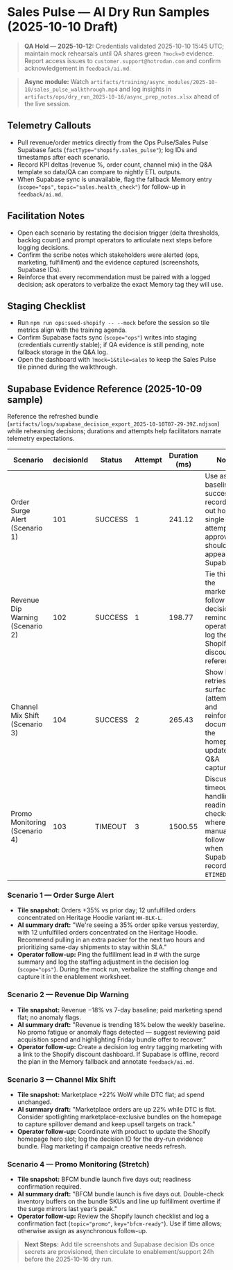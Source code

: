 # Sales Pulse — AI Dry Run Samples (2025-10-10 Draft)

> **QA Hold — 2025-10-12:** Credentials validated 2025-10-10 15:45 UTC; maintain mock rehearsals until QA shares green `?mock=0` evidence. Report access issues to `customer.support@hotrodan.com` and confirm acknowledgement in `feedback/ai.md`.

> **Async module:** Watch `artifacts/training/async_modules/2025-10-10/sales_pulse_walkthrough.mp4` and log insights in `artifacts/ops/dry_run_2025-10-16/async_prep_notes.xlsx` ahead of the live session.

## Telemetry Callouts
- Pull revenue/order metrics directly from the Ops Pulse/Sales Pulse Supabase facts (`factType="shopify.sales_pulse"`); log IDs and timestamps after each scenario.
- Record KPI deltas (revenue %, order count, channel mix) in the Q&A template so data/QA can compare to nightly ETL outputs.
- When Supabase sync is unavailable, flag the fallback Memory entry (`scope="ops"`, `topic="sales.health_check"`) for follow-up in `feedback/ai.md`.

## Facilitation Notes
- Open each scenario by restating the decision trigger (delta thresholds, backlog count) and prompt operators to articulate next steps before logging decisions.
- Confirm the scribe notes which stakeholders were alerted (ops, marketing, fulfillment) and the evidence captured (screenshots, Supabase IDs).
- Reinforce that every recommendation must be paired with a logged decision; ask operators to verbalize the exact Memory tag they will use.

## Staging Checklist
- Run `npm run ops:seed-shopify -- --mock` before the session so tile metrics align with the training agenda.
- Confirm Supabase facts sync (`scope="ops"`) writes into staging (credentials currently stable); if QA evidence is still pending, note fallback storage in the Q&A log.
- Open the dashboard with `?mock=1&tile=sales` to keep the Sales Pulse tile pinned during the walkthrough.

## Supabase Evidence Reference (2025-10-09 sample)
Reference the refreshed bundle (`artifacts/logs/supabase_decision_export_2025-10-10T07-29-39Z.ndjson`) while rehearsing decisions; durations and attempts help facilitators narrate telemetry expectations.

| Scenario | decisionId | Status | Attempt | Duration (ms) | Notes |
| --- | --- | --- | --- | --- | --- |
| Order Surge Alert (Scenario 1) | 101 | SUCCESS | 1 | 241.12 | Use as the baseline success record; call out how a single-attempt approval should appear in Supabase. |
| Revenue Dip Warning (Scenario 2) | 102 | SUCCESS | 1 | 198.77 | Tie this ID to the marketing follow-up decision and remind operators to log the Shopify discount reference. |
| Channel Mix Shift (Scenario 3) | 104 | SUCCESS | 2 | 265.43 | Show how retries surface (attempt=2) and reinforce documenting the homepage update in the Q&A capture. |
| Promo Monitoring (Scenario 4) | 103 | TIMEOUT | 3 | 1500.55 | Discuss timeout handling for readiness checks and where to log manual follow-ups when Supabase records an `ETIMEDOUT`. |

### Scenario 1 — Order Surge Alert
- **Tile snapshot:** Orders +35% vs prior day; 12 unfulfilled orders concentrated on Heritage Hoodie variant `HH-BLK-L`.
- **AI summary draft:**
  "We're seeing a 35% order spike versus yesterday, with 12 unfulfilled orders concentrated on the Heritage Hoodie. Recommend pulling in an extra packer for the next two hours and prioritizing same-day shipments to stay within SLA."
- **Operator follow-up:** Ping the fulfillment lead in # with the surge summary and log the staffing adjustment in the decision log (`scope="ops"`). During the mock run, verbalize the staffing change and capture it in the enablement worksheet.

### Scenario 2 — Revenue Dip Warning
- **Tile snapshot:** Revenue −18% vs 7-day baseline; paid marketing spend flat; no anomaly flags.
- **AI summary draft:**
  "Revenue is trending 18% below the weekly baseline. No promo fatigue or anomaly flags detected — suggest reviewing paid acquisition spend and highlighting Friday bundle offer to recover."
- **Operator follow-up:** Create a decision log entry tagging marketing with a link to the Shopify discount dashboard. If Supabase is offline, record the plan in the Memory fallback and annotate `feedback/ai.md`.

### Scenario 3 — Channel Mix Shift
- **Tile snapshot:** Marketplace +22% WoW while DTC flat; ad spend unchanged.
- **AI summary draft:**
  "Marketplace orders are up 22% while DTC is flat. Consider spotlighting marketplace-exclusive bundles on the homepage to capture spillover demand and keep upsell targets on track."
- **Operator follow-up:** Coordinate with product to update the Shopify homepage hero slot; log the decision ID for the dry-run evidence bundle. Flag marketing if campaign creative needs refresh.

### Scenario 4 — Promo Monitoring (Stretch)
- **Tile snapshot:** BFCM bundle launch five days out; readiness confirmation required.
- **AI summary draft:**
  "BFCM bundle launch is five days out. Double-check inventory buffers on the bundle SKUs and line up fulfillment overtime if the surge mirrors last year’s peak."
- **Operator follow-up:** Review the Shopify launch checklist and log a confirmation fact (`topic="promo"`, `key="bfcm-ready"`). Use if time allows; otherwise assign as asynchronous follow-up.

> **Next Steps:** Add tile screenshots and Supabase decision IDs once secrets are provisioned, then circulate to enablement/support 24h before the 2025-10-16 dry run.
